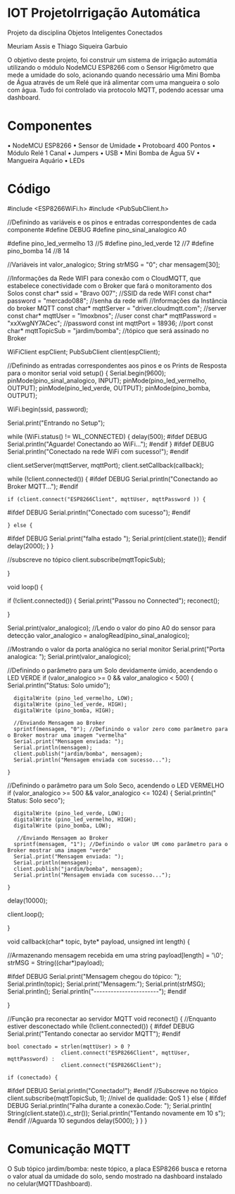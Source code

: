 # IOT ProjetoIrrigação Automática

Projeto da disciplina Objetos Inteligentes Conectados

Meuriam Assis e Thiago Siqueira Garbuio

O objetivo deste projeto, foi construir um sistema de irrigação automátia utilizando o módulo NodeMCU ESP8266 com o Sensor Higrômetro que mede a umidade do solo, acionando quando necessário uma Mini Bomba de Água através de um Relé que irá alimentar com uma mangueira o solo com água. Tudo foi controlado via protocolo MQTT, podendo acessar uma dashboard.

# Componentes

•	NodeMCU ESP8266
•	Sensor de Umidade
•	Protoboard 400 Pontos
•	Módulo Relé 1 Canal
•	Jumpers
•	USB
•	Mini Bomba de Água 5V
•	Mangueira Aquário
•	LEDs

# Código
#include <ESP8266WiFi.h>
#include <PubSubClient.h>

//Definindo as variáveis e os pinos e entradas correspondentes de cada componente
#define DEBUG
#define pino_sinal_analogico A0

#define pino_led_vermelho 13 //5
#define pino_led_verde 12 //7
#define pino_bomba 14 //8 14

//Variáveis
int valor_analogico;
String strMSG = "0";
char mensagem[30];

//Informações da Rede WIFI para conexão com o CloudMQTT, que estabelece conectividade com o Broker que fará o monitoramento dos Solos
const char* ssid = "Bravo 007";             //SSID da rede WIFI
const char* password =  "mercado088";    //senha da rede wifi
//Informações da Instância do broker MQTT
const char* mqttServer = "driver.cloudmqtt.com";   //server
const char* mqttUser = "lmoxbnos";              //user
const char* mqttPassword = "xxXwgNY7ACec";      //password
const int mqttPort = 18936;                     //port
const char* mqttTopicSub = "jardim/bomba";      //tópico que será assinado no Broker

WiFiClient espClient;
PubSubClient client(espClient);

//Definindo as entradas correspondentes aos pinos e os Prints de Resposta para o monitor serial
void setup() {
  Serial.begin(9600);
  pinMode(pino_sinal_analogico, INPUT);
  pinMode(pino_led_vermelho, OUTPUT);
  pinMode(pino_led_verde, OUTPUT);
  pinMode(pino_bomba, OUTPUT);

  WiFi.begin(ssid, password);

  Serial.print("Entrando no Setup");

  while (WiFi.status() != WL_CONNECTED) {
    delay(500);
#ifdef DEBUG
    Serial.println("Aguarde! Conectando ao WiFi...");
#endif
  }
#ifdef DEBUG
  Serial.println("Conectado na rede WiFi com sucesso!");
#endif

  client.setServer(mqttServer, mqttPort);
  client.setCallback(callback);

  while (!client.connected()) {
#ifdef DEBUG
    Serial.println("Conectando ao Broker MQTT...");
#endif

    if (client.connect("ESP8266Client", mqttUser, mqttPassword )) {
#ifdef DEBUG
      Serial.println("Conectado com sucesso");
#endif

    } else {
#ifdef DEBUG
      Serial.print("falha estado  ");
      Serial.print(client.state());
#endif
      delay(2000);
    }
  }

  //subscreve no tópico
  client.subscribe(mqttTopicSub);

}

void loop() {

  if (!client.connected()) {
    Serial.print("Passou no Connected");
    reconect();

  }
 
  Serial.print(valor_analogico);
  //Lendo o valor do pino A0 do sensor para detecção
  valor_analogico = analogRead(pino_sinal_analogico);

  //Mostrando o valor da porta analógica no serial monitor
  Serial.print("Porta analogica: ");
  Serial.print(valor_analogico);

  //Definindo o parâmetro para um Solo devidamente úmido, acendendo o LED VERDE
    if (valor_analogico >= 0 && valor_analogico < 500)
    {
      Serial.println("Status: Solo umido");
    
      digitalWrite (pino_led_vermelho, LOW);
      digitalWrite (pino_led_verde, HIGH);
      digitalWrite (pino_bomba, HIGH);
  
      //Enviando Mensagem ao Broker
      sprintf(mensagem, "0"); //Definindo o valor zero como parâmetro para o Broker mostrar uma imagem "vermelha"
      Serial.print("Mensagem enviada: ");
      Serial.println(mensagem);
      client.publish("jardim/bomba", mensagem);
      Serial.println("Mensagem enviada com sucesso...");
  
    }

 
  //Definindo o parâmetro para um Solo Seco, acendendo o LED VERMELHO
    if (valor_analogico >= 500 && valor_analogico <= 1024)
    {
      Serial.println(" Status: Solo seco");
      
      digitalWrite (pino_led_verde, LOW);
      digitalWrite (pino_led_vermelho, HIGH);
      digitalWrite (pino_bomba, LOW);
  
       //Enviando Mensagem ao Broker
      sprintf(mensagem, "1"); //Definindo o valor UM como parâmetro para o Broker mostrar uma imagem "verde"
      Serial.print("Mensagem enviada: ");
      Serial.println(mensagem); 
      client.publish("jardim/bomba", mensagem);
      Serial.println("Mensagem enviada com sucesso...");
  
    }
  delay(10000);

  client.loop();

}

void callback(char* topic, byte* payload, unsigned int length) {

  //Armazenando mensagem recebida em uma string
  payload[length] = '\0';
  strMSG = String((char*)payload);

#ifdef DEBUG
  Serial.print("Mensagem chegou do tópico: ");
  Serial.println(topic);
  Serial.print("Mensagem:");
  Serial.print(strMSG);
  Serial.println();
  Serial.println("-----------------------");
#endif

}

//Função pra reconectar ao servidor MQTT
void reconect() {
  //Enquanto estiver desconectado
  while (!client.connected()) {
#ifdef DEBUG
    Serial.print("Tentando conectar ao servidor MQTT");
#endif

    bool conectado = strlen(mqttUser) > 0 ?
                     client.connect("ESP8266Client", mqttUser, mqttPassword) :
                     client.connect("ESP8266Client");

    if (conectado) {
#ifdef DEBUG
      Serial.println("Conectado!");
#endif
      //Subscreve no tópico
      client.subscribe(mqttTopicSub, 1); //nivel de qualidade: QoS 1
    } else {
#ifdef DEBUG
      Serial.println("Falha durante a conexão.Code: ");
      Serial.println( String(client.state()).c_str());
      Serial.println("Tentando novamente em 10 s");
#endif
      //Aguarda 10 segundos
      delay(5000);
    }
  }
}
# Comunicação MQTT

O Sub tópico jardim/bomba: neste tópico, a placa ESP8266 busca e retorna o valor atual da umidade do solo, sendo mostrado na dashboard instalado no celular(MQTTDashboard).
